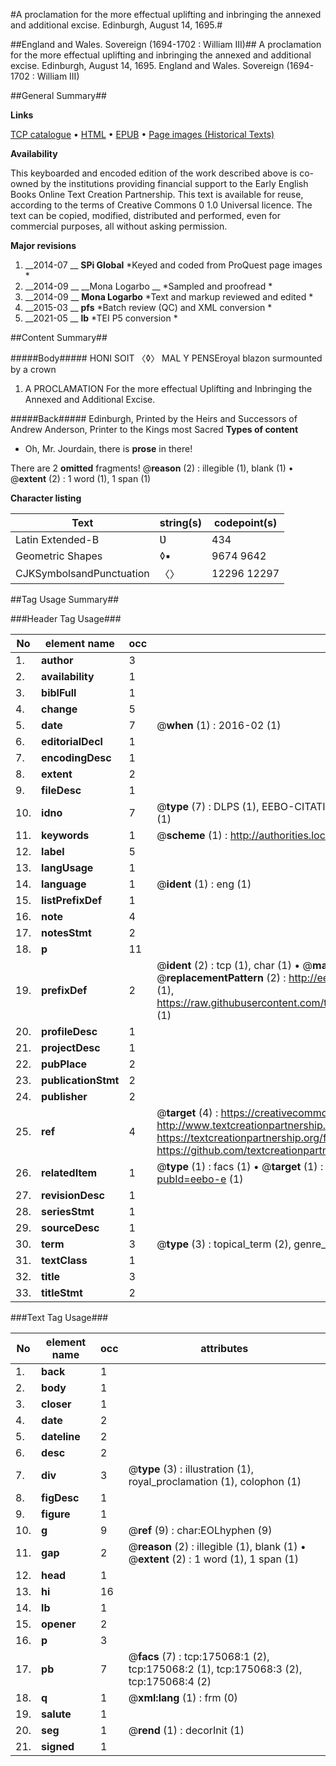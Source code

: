 #A proclamation for the more effectual uplifting and inbringing the annexed and additional excise. Edinburgh, August 14, 1695.#

##England and Wales. Sovereign (1694-1702 : William III)##
A proclamation for the more effectual uplifting and inbringing the annexed and additional excise. Edinburgh, August 14, 1695.
England and Wales. Sovereign (1694-1702 : William III)

##General Summary##

**Links**

[TCP catalogue](http://www.ota.ox.ac.uk/tcp/)  • 
[HTML](http://tei.it.ox.ac.uk/tcp/Texts-HTML/free/B05/B05700.html)  • 
[EPUB](http://tei.it.ox.ac.uk/tcp/Texts-EPUB/free/B05/B05700.epub) • 
[Page images (Historical Texts)](https://historicaltexts.jisc.ac.uk/eebo-51784664e)

**Availability**

This keyboarded and encoded edition of the work described above is co-owned by the
    institutions providing financial support to the Early English Books Online Text Creation
    Partnership. This text is available for reuse, according to the terms of  Creative Commons 0 1.0 Universal
    licence. The text can be copied, modified, distributed and performed, even for commercial
    purposes, all without asking permission.

**Major revisions**

1. __2014-07 __ __SPi Global__ *Keyed and coded from ProQuest page images *
1. __2014-09 __ __Mona Logarbo __ *Sampled and proofread *
1. __2014-09 __ __Mona Logarbo__ *Text and markup reviewed and edited *
1. __2015-03 __ __pfs__ *Batch review (QC) and XML conversion *
1. __2021-05 __ __lb__ *TEI P5 conversion *

##Content Summary##

#####Body#####
HONI SOIT 〈◊〉 MAL Y PENSEroyal blazon surmounted by a crown
1. A PROCLAMATION For the more effectual Uplifting and Inbringing the Annexed and Additional Excise.

#####Back#####
Edinburgh, Printed by the Heirs and Successors of Andrew Anderson, Printer to the Kings most Sacred 
**Types of content**

  * Oh, Mr. Jourdain, there is **prose** in there!

There are 2 **omitted** fragments! 
 @__reason__ (2) : illegible (1), blank (1)  •  @__extent__ (2) : 1 word (1), 1 span (1)

**Character listing**


|Text|string(s)|codepoint(s)|
|---|---|---|
|Latin Extended-B|Ʋ|434|
|Geometric Shapes|◊▪|9674 9642|
|CJKSymbolsandPunctuation|〈〉|12296 12297|

##Tag Usage Summary##

###Header Tag Usage###

|No|element name|occ|attributes|
|---|---|---|---|
|1.|__author__|3||
|2.|__availability__|1||
|3.|__biblFull__|1||
|4.|__change__|5||
|5.|__date__|7| @__when__ (1) : 2016-02 (1)|
|6.|__editorialDecl__|1||
|7.|__encodingDesc__|1||
|8.|__extent__|2||
|9.|__fileDesc__|1||
|10.|__idno__|7| @__type__ (7) : DLPS (1), EEBO-CITATION (1), VID (1), EEBO-PROQUEST (1), STC (2), OCLC (1)|
|11.|__keywords__|1| @__scheme__ (1) : http://authorities.loc.gov/ (1)|
|12.|__label__|5||
|13.|__langUsage__|1||
|14.|__language__|1| @__ident__ (1) : eng (1)|
|15.|__listPrefixDef__|1||
|16.|__note__|4||
|17.|__notesStmt__|2||
|18.|__p__|11||
|19.|__prefixDef__|2| @__ident__ (2) : tcp (1), char (1)  •  @__matchPattern__ (2) : ([0-9\-]+):([0-9IVX]+) (1), (.+) (1)  •  @__replacementPattern__ (2) : http://eebo.chadwyck.com/downloadtiff?vid=$1&page=$2 (1), https://raw.githubusercontent.com/textcreationpartnership/Texts/master/tcpchars.xml#$1 (1)|
|20.|__profileDesc__|1||
|21.|__projectDesc__|1||
|22.|__pubPlace__|2||
|23.|__publicationStmt__|2||
|24.|__publisher__|2||
|25.|__ref__|4| @__target__ (4) : https://creativecommons.org/publicdomain/zero/1.0/ (1), http://www.textcreationpartnership.org/docs/. (1), https://textcreationpartnership.org/faq/#faq05 (1), https://github.com/textcreationpartnership (1)|
|26.|__relatedItem__|1| @__type__ (1) : facs (1)  •  @__target__ (1) : https://data.historicaltexts.jisc.ac.uk/view?pubId=eebo-e (1)|
|27.|__revisionDesc__|1||
|28.|__seriesStmt__|1||
|29.|__sourceDesc__|1||
|30.|__term__|3| @__type__ (3) : topical_term (2), genre_form (1)|
|31.|__textClass__|1||
|32.|__title__|3||
|33.|__titleStmt__|2||


###Text Tag Usage###

|No|element name|occ|attributes|
|---|---|---|---|
|1.|__back__|1||
|2.|__body__|1||
|3.|__closer__|1||
|4.|__date__|2||
|5.|__dateline__|2||
|6.|__desc__|2||
|7.|__div__|3| @__type__ (3) : illustration (1), royal_proclamation (1), colophon (1)|
|8.|__figDesc__|1||
|9.|__figure__|1||
|10.|__g__|9| @__ref__ (9) : char:EOLhyphen (9)|
|11.|__gap__|2| @__reason__ (2) : illegible (1), blank (1)  •  @__extent__ (2) : 1 word (1), 1 span (1)|
|12.|__head__|1||
|13.|__hi__|16||
|14.|__lb__|1||
|15.|__opener__|2||
|16.|__p__|3||
|17.|__pb__|7| @__facs__ (7) : tcp:175068:1 (2), tcp:175068:2 (1), tcp:175068:3 (2), tcp:175068:4 (2)|
|18.|__q__|1| @__xml:lang__ (1) : frm (0)|
|19.|__salute__|1||
|20.|__seg__|1| @__rend__ (1) : decorInit (1)|
|21.|__signed__|1||
